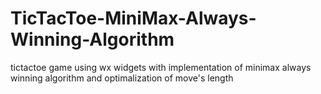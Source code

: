 # TicTacToe-MiniMax-Always-Winning-Algorithm
tictactoe game using wx widgets with implementation of minimax always winning algorithm and optimalization of move's length
